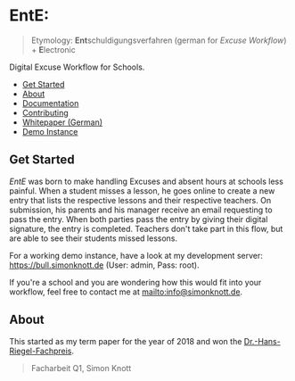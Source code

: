 # EntE:

> Etymology: **Ent**schuldigungsverfahren (german for _Excuse Workflow_) + **E**lectronic

Digital Excuse Workflow for Schools.

* [Get Started](README.md#Get-Started)
* [About](README.md#About)
* [Documentation](https://skn0tt.gitlab.io/EntE/docs/index.html)
* [Contributing](https://skn0tt.gitlab.io/EntE/docs/contributing)
* [Whitepaper (German)](paper/src/Paper.md)
* [Demo Instance](https://bull.simonknott.de)

## Get Started

_EntE_ was born to make handling Excuses and absent hours at schools less painful.
When a student misses a lesson, he goes online to create a new entry that lists the respective lessons and their respective teachers.
On submission, his parents and his manager receive an email requesting to pass the entry.
When both parties pass the entry by giving their digital signature, the entry is completed.
Teachers don't take part in this flow, but are able to see their students missed lessons.

For a working demo instance, have a look at my development server: <https://bull.simonknott.de> (User: admin, Pass: root).

If you're a school and you are wondering how this would fit into your workflow, feel free to contact me at <mailto:info@simonknott.de>.

## About

This started as my term paper for the year of 2018 and won the [Dr.-Hans-Riegel-Fachpreis](https://www.hans-riegel-fachpreise.com/).

> Facharbeit Q1, Simon Knott
